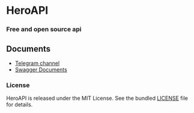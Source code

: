 # HeroAPI

### Free and open source api 


## Documents
- [Telegram channel](https://t.me/HeroAPI)
- [Swagger Documents](https://api-heroapi.liara.run/docs) 


### License
HeroAPI is released under the MIT License. See the bundled [LICENSE](https://github.com/metect/HeroAPI/blob/main/LICENSE) file for details.
